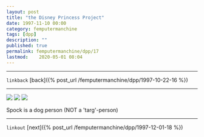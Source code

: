 ```yaml
---
layout: post
title: "the Disney Princess Project"
date: 1997-11-10 00:00
category: femputermanchine
tags: [dpp]
description: ""
published: true
permalink: femputermanchine/dpp/17
lastmod:	2020-05-01 08:04
---
```


*****
`linkback`
[back]({% post_url /femputermanchine/dpp/1997-10-22-16 %})
*****

<img src="{{ site.url }}/assets/img/dpp-17-1.jpg" maxwidth="1000" />

<img src="{{ site.url }}/assets/img/dpp-17-2.jpg" maxwidth="1000" />

<img src="{{ site.url }}/assets/img/dpp-17-3.jpg" maxwidth="1000" />



Spock is a dog person
(NOT a 'targ'-person)

*****

`linkout`
[next]({% post_url /femputermanchine/dpp/1997-12-01-18 %})


